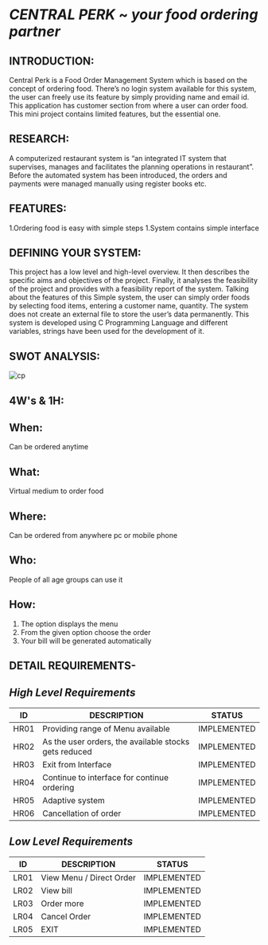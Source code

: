 # *CENTRAL PERK* ~ *your food ordering partner*

## INTRODUCTION:

Central Perk is a Food Order Management System which is based on the concept of ordering food. There’s no login system available for this system, 
the user can freely use its feature by simply providing name and email id. 
This application has customer section from where a user can order food. This mini project contains limited features, but the essential one.

## RESEARCH:

A computerized restaurant system is “an integrated IT system that supervises, manages and facilitates the planning operations in restaurant”. 
Before the automated system has been introduced, the orders and payments were managed manually using register books etc.

## FEATURES:

 1.Ordering food is easy with simple steps
 1.System contains simple interface 
 
 ## DEFINING YOUR SYSTEM:
 
 This project has a low level and high-level overview. It then describes the specific aims and objectives of the project. 
 Finally, it analyses the feasibility of the project and provides with a feasibility report of the system. Talking about the features of this Simple system, the user can simply  order foods by selecting food items, entering a customer name, quantity. 
 The system does not create an external file to store the user’s data permanently. 
 This system is developed using C Programming Language and different variables, strings have been used for the development of it.
 
 ## SWOT ANALYSIS:
 
![cp](https://user-images.githubusercontent.com/86190226/125284920-aa9c2b80-e337-11eb-9e3c-1507003920b4.jpg)



 
 
 
 
 ## 4W's & 1H:
 
## When:
   Can be ordered anytime
   
## What:
   Virtual medium to order food

## Where:
   Can be ordered from anywhere pc or mobile phone

## Who:
   People of all age groups can use it

## How:
   1. The option displays the menu
   1. From the given option choose the order
   1. Your bill will be generated automatically


## DETAIL REQUIREMENTS-

## *High Level Requirements* 

ID  | DESCRIPTION                           | STATUS
----|---------------------------------------|-------
HR01| Providing range of Menu available     | IMPLEMENTED
HR02| As the user orders, the available stocks gets reduced | IMPLEMENTED
HR03| Exit from Interface | IMPLEMENTED
HR04| Continue to interface for continue ordering | IMPLEMENTED
HR05| Adaptive system | IMPLEMENTED
HR06| Cancellation of order | IMPLEMENTED







## *Low Level Requirements* 

ID  | DESCRIPTION                           | STATUS
----|---------------------------------------|-------
LR01| View Menu / Direct Order    | IMPLEMENTED
LR02| View bill | IMPLEMENTED
LR03| Order more | IMPLEMENTED
LR04| Cancel Order | IMPLEMENTED
LR05| EXIT | IMPLEMENTED











